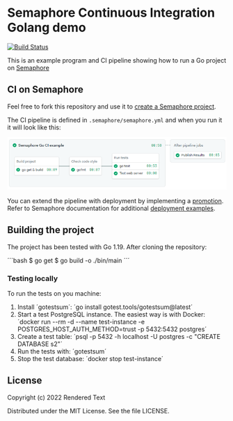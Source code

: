 # Semaphore Continuous Integration Golang demo

[![Build Status](https://semaphore-demos.semaphoreci.com/badges/semaphore-demo-go/branches/fork-and-run.svg)](https://semaphore-demos.semaphoreci.com/projects/semaphore-demo-go)

This is an example program and CI pipeline showing how to run a Go project on [Semaphore](https://semaphoreci.com)

## CI on Semaphore

Feel free to fork this repository and use it to [create a Semaphore project][create-project].

The CI pipeline is defined in `.semaphore/semaphore.yml` and when you run it it will look like this:

![CI pipeline on Semaphore](.semaphore/ci-pipeline.png)

You can extend the pipeline with deployment by implementing a [promotion][promotions].  Refer to Semaphore documentation for additional [deployment examples][deployment-examples].

## Building the project

The project has been tested with Go 1.19. After cloning the repository:

´´´bash
$ go get
$ go build -o ./bin/main
´´´

### Testing locally

To run the tests on you machine:

1. Install ´gotestsum´: ´go install gotest.tools/gotestsum@latest´
2. Start a test PostgreSQL instance. The easiest way is with Docker: 
    ´docker run --rm -d --name test-instance -e POSTGRES_HOST_AUTH_METHOD=trust -p 5432:5432 postgres´
3. Create a test table: ´psql -p 5432 -h localhost -U postgres -c "CREATE DATABASE s2"´
4. Run the tests with: ´gotestsum´
5. Stop the test database: ´docker stop test-instance´

## License

Copyright (c) 2022 Rendered Text

Distributed under the MIT License. See the file LICENSE.

[create-project]: https://docs.semaphoreci.com/guided-tour/getting-started/
[promotions]: https://docs.semaphoreci.com/essentials/deploying-with-promotions/
[deployment-examples]: https://docs.semaphoreci.com/examples/tutorials-and-example-projects/#deployment
